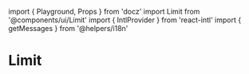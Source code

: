 import { Playground, Props } from 'docz'
import Limit from '@components/ui/Limit'
import { IntlProvider } from 'react-intl'
import { getMessages } from '@helpers/i18n'

# Limit

<Props of={Limit} />

<Playground>
    <IntlProvider
    locale='en'
    messages={getMessages['en']}>
        <Limit
            icon='users'
            limit={200}
            quantity={100}
            name='statistics.unique-users' />
    </IntlProvider>
</Playground>
